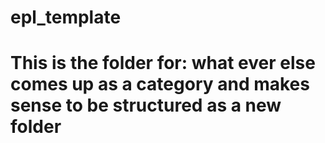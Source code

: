# epl_template
# This is the folder for: what ever else comes up as a category and makes sense to be structured as a new folder
